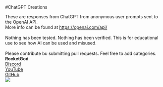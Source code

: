 #ChatGPT Creations

These are responses from ChatGPT from anonymous user prompts sent to the OpenAI API.<br>
More info can be found at <a href="https://openai.com/api/">https://openai.com/api/</a><br>
<br>
Nothing has been tested. Nothing has been verified. This is for educational use to see how AI can be used and misused.<br>
<br>
Please contribute bu submitting pull requests. Feel free to add categories.<br>
<be>
**RocketGod**
<br>
<a href="https://discord.gg/8k5ecSyXmG">Discord</a><br>
<a href="https://www.youtube.com/@lordRocketGod">YouTube</a><br>
<a href="https://github.com/RocketGod-git">GitHub</a><br>
<img src="https://avatars.githubusercontent.com/u/57732082?v=4"><br>
